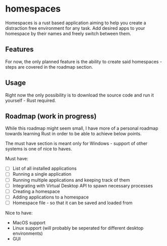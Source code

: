 # homespaces

Homespaces is a rust based application aiming to help you create a distraction free environment for any task. Add desired apps to your homespace by their names and freely switch between them.

## Features

For now, the only planned feature is the ability to create said homespaces - steps are covered in the roadmap section.

## Usage

Right now the only possibility is to download the source code and run it yourself - Rust required.

## Roadmap (work in progress)

While this roadmap might seem small, I have more of a personal roadmap towards learning Rust in order to be able to achieve below points.

The must have section is meant only for Windows - support of other systems is one of nice to haves.

Must have:

- [ ] List of all installed applications
- [ ] Running a single application
- [ ] Running multiple applications and keeping track of them
- [ ] Integrating with Virtual Desktop API to spawn necessary processes
- [ ] Creating a homespace
- [ ] Adding applications to a homespace
- [ ] Homespace file - so that it can be saved and loaded from

Nice to have:

- MacOS support
- Linux support (will probably be seperated for different desktop environments)
- GUI
